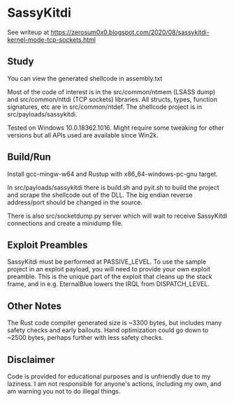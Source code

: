 # SassyKitdi

See writeup at https://zerosum0x0.blogspot.com/2020/08/sassykitdi-kernel-mode-tcp-sockets.html

## Study

You can view the generated shellcode in assembly.txt

Most of the code of interest is in the src/common/ntmem (LSASS dump) and src/common/nttdi (TCP sockets) libraries. All structs, types, function signatures, etc are in src/common/ntdef. The shellcode project is in src/payloads/sassykitdi.

Tested on Windows 10.0.18362.1016. Might require some tweaking for other versions but all APIs used are available since Win2k.

## Build/Run

Install gcc-mingw-w64 and Rustup with x86_64-windows-pc-gnu target.

In src/payloads/sassykitdi there is build.sh and pyit.sh to build the project and scrape the shellcode out of the DLL. The big endian reverse address/port should be changed in the source.

There is also src/socketdump.py server which will wait to receive SassyKitdi connections and create a minidump file.

## Exploit Preambles

SassyKitdi must be performed at PASSIVE_LEVEL. To use the sample project in an exploit payload, you will need to provide your own exploit preamble. This is the unique part of the exploit that cleans up the stack frame, and in e.g. EternalBlue lowers the IRQL from DISPATCH_LEVEL.

## Other Notes

The Rust code compiler generated size is ~3300 bytes, but includes many safety checks and early bailouts. Hand optimization could go down to ~2500 bytes, perhaps further with less safety checks.

## Disclaimer 

Code is provided for educational purposes and is unfriendly due to my laziness. I am not responsible for anyone's actions, including my own, and am warning you not to do illegal things.
